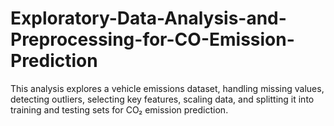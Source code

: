 # Exploratory-Data-Analysis-and-Preprocessing-for-CO-Emission-Prediction
This analysis explores a vehicle emissions dataset, handling missing values, detecting outliers, selecting key features, scaling data, and splitting it into training and testing sets for CO₂ emission prediction.
